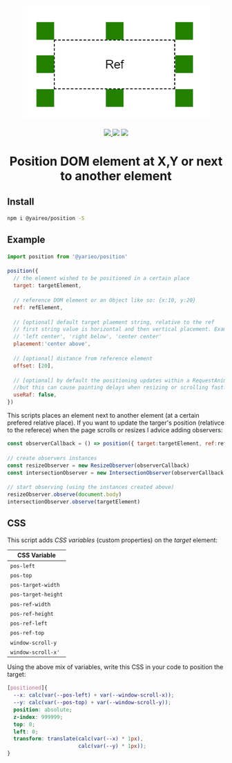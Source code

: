 <p align="center">
  <a href='https://jsbin.com/beqosub/edit?html,css,output' title='See demo'><img src="demo.png"><a/>
  <br><br>
  <a href='https://www.npmjs.com/package/@yaireo/position'>
      <img src="https://badgen.net/npm/v/@yaireo/position?color=red" />
  </a>
  <img src="https://badgen.net/bundlephobia/minzip/@yaireo/position?color=green" />
  <img src="https://badgen.net/npm/dw/@yaireo/position?color=blue" />
</p>

<h1 align="center">
  Position DOM element at X,Y or next to another element
</h1>

## Install

```bash
npm i @yaireo/position -S
```

## Example
```js
import position from '@yarieo/position'

position({
  // the element wished to be positioned in a certain place
  target: targetElement,

  // reference DOM element or an Object like so: {x:10, y:20}
  ref: refElement,

  // [optional] default target plaement string, relative to the ref
  // first string value is horizontal and then vertical placement. Examples:
  // 'left center', 'right below', 'center center'
  placement:'center above',

  // [optional] distance from reference element
  offset: [20],

  // [optional] by default the positioning updates within a RequestAnimationFrame callback,
  //but this can cause painting delays when resizing or scrolling fast.
  useRaf: false,
})
```

This scripts places an element next to another element (at a certain prefered relative place).
If you want to update the targer's position (relativce to the referece) when the page scrolls or resizes
I advice adding observers:

```js
const observerCallback = () => position({ target:targetElement, ref:refElement })

// create observers instances
const resizeObserver = new ResizeObserver(observerCallback)
const intersectionObserver = new IntersectionObserver(observerCallback, {root:document, threshold:1})

// start observing (using the instances created above)
resizeObserver.observe(document.body)
intersectionObserver.observe(targetElement)
```

## CSS

This script adds *CSS variables* (custom properties) on the *target* element:

| CSS Variable        |
| ------------------- |
| `pos-left`          |
| `pos-top`           |
| `pos-target-width`  |
| `pos-target-height` |
| `pos-ref-width`     |
| `pos-ref-height`    |
| `pos-ref-left`      |
| `pos-ref-top`       |
| `window-scroll-y`   |
| `window-scroll-x'`  |

Using the above mix of variables, write this CSS in your code to position the target:

```css
[positioned]{
  --x: calc(var(--pos-left) + var(--window-scroll-x));
  --y: calc(var(--pos-top) + var(--window-scroll-y));
  position: absolute;
  z-index: 999999;
  top: 0;
  left: 0;
  transform: translate(calc(var(--x) * 1px),
                       calc(var(--y) * 1px));
}
```